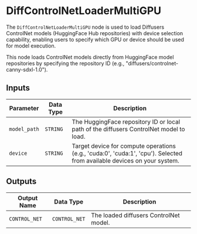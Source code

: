 # DiffControlNetLoaderMultiGPU

The `DiffControlNetLoaderMultiGPU` node is used to load Diffusers ControlNet models (HuggingFace Hub repositories) with device selection capability, enabling users to specify which GPU or device should be used for model execution.

This node loads ControlNet models directly from HuggingFace model repositories by specifying the repository ID (e.g., "diffusers/controlnet-canny-sdxl-1.0").

## Inputs

| Parameter | Data Type | Description |
| --- | --- | --- |
| `model_path` | `STRING` | The HuggingFace repository ID or local path of the diffusers ControlNet model to load. |
| `device` | `STRING` | Target device for compute operations (e.g., 'cuda:0', 'cuda:1', 'cpu'). Selected from available devices on your system. |

## Outputs

| Output Name | Data Type | Description |
| --- | --- | --- |
| `CONTROL_NET` | `CONTROL_NET` | The loaded diffusers ControlNet model. |
